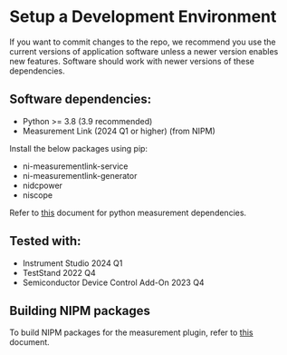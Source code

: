 # Setup a Development Environment
If you want to commit changes to the repo, we recommend you use the current versions of application software unless a newer version enables new features. Software should work with newer versions of these dependencies.

## Software dependencies:

- Python >= 3.8 (3.9 recommended)
- Measurement Link (2024 Q1 or higher) (from NIPM)

Install the below packages using pip:

- ni-measurementlink-service
- ni-measurementlink-generator
- nidcpower
- niscope

Refer to [this](https://www.ni.com/docs/en-US/bundle/measurementlink/page/python-measurement-dependencies.html) document for python measurement dependencies.

## Tested with:
- Instrument Studio 2024 Q1
- TestStand 2022 Q4
- Semiconductor Device Control Add-On 2023 Q4

## Building NIPM packages
To build NIPM packages for the measurement plugin, refer to [this](build-plugin.md) document.
